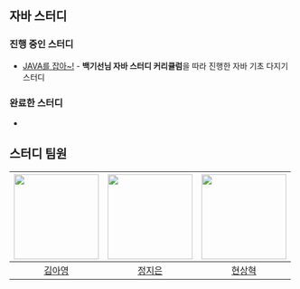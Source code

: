 ## 자바 스터디

### 진행 중인 스터디
* [JAVA를 잡아~!](https://github.com/2023-java-study/whiteship-java-study) - **백기선님 자바 스터디 커리큘럼**을 따라 진행한 자바 기초 다지기 스터디

### 완료한 스터디
* 

## 스터디 팀원
| [<img src="https://github.com/Kim-AYoung.png" width="150px">](https://github.com/Kim-AYoung) | [<img src="https://github.com/ssstopeun.png" width="150px">](https://github.com/ssstopeun) | [<img src="https://github.com/gmelon.png" width="150px">](https://github.com/gmelon) |
| :---: | :---: | :---: |
| [김아영](https://github.com/Kim-AYoung) | [정지은](https://github.com/ssstopeun) | [현상혁](https://github.com/gmelon) |
